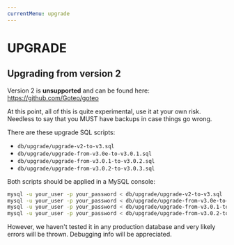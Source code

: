 ```yaml
---
currentMenu: upgrade
---
```

UPGRADE
============

Upgrading from version 2
------------------------

Version 2 is **unsupported** and can be found here:
https://github.com/Goteo/goteo

At this point, all of this is quite experimental, use it at your own risk. 
Needless to say that you MUST have backups in case things go wrong.

There are these upgrade SQL scripts:

- `db/upgrade/upgrade-v2-to-v3.sql`
- `db/upgrade/upgrade-from-v3.0e-to-v3.0.1.sql`
- `db/upgrade/upgrade-from-v3.0.1-to-v3.0.2.sql`
- `db/upgrade/upgrade-from-v3.0.2-to-v3.0.3.sql`

Both scripts should be applied in a MySQL console:

```bash
mysql -u your_user -p your_password < db/upgrade/upgrade-v2-to-v3.sql
mysql -u your_user -p your_password < db/upgrade/upgrade-from-v3.0e-to-v3.0.1.sql
mysql -u your_user -p your_password < db/upgrade/upgrade-from-v3.0.1-to-v3.0.2.sql
mysql -u your_user -p your_password < db/upgrade/upgrade-from-v3.0.2-to-v3.0.3.sql
```

However, we haven't tested it in any production database and very likely errors will be thrown. 
Debugging info will be appreciated.


